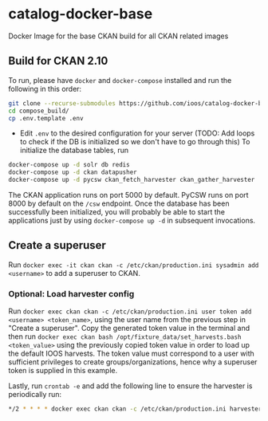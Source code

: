 # catalog-docker-base
Docker Image for the base CKAN build for all CKAN related images

## Build for CKAN 2.10

To run, please have `docker` and `docker-compose` installed and run the
following in this order:

```sh
git clone --recurse-submodules https://github.com/ioos/catalog-docker-base.git
cd compose_build/
cp .env.template .env
```

- Edit `.env` to the desired configuration for your server
(TODO: Add loops to check if the DB is initialized so we don't have to go through this)
To initialize the database tables, run
```sh
docker-compose up -d solr db redis
docker-compose up -d ckan datapusher
docker-compose up -d pycsw ckan_fetch_harvester ckan_gather_harvester
```

The CKAN application runs on port 5000 by default.  PyCSW runs on port 8000 by
default on the `/csw` endpoint.
Once the database has been successfully been initialized, you will probably be
able to start the applications just by using `docker-compose up -d` in
subsequent invocations.

## Create a superuser

Run `docker exec -it ckan ckan -c /etc/ckan/production.ini sysadmin add <username>`
to add a superuser to CKAN.

### Optional: Load harvester config

Run `docker exec ckan ckan -c /etc/ckan/production.ini user token add <username> <token_name>`, using the user name from the previous step in "Create a superuser".
Copy the generated token value in the terminal and then run `docker exec ckan bash /opt/fixture_data/set_harvests.bash <token_value>` using the previously copied token value in order to
load up the default IOOS harvests.  The token value must correspond to a user with sufficient privileges to create groups/organizations, hence why a superuser token is supplied in this example.

Lastly, run `crontab -e` and add the following line to ensure the harvester
is periodically run:

```sh
*/2 * * * * docker exec ckan ckan -c /etc/ckan/production.ini harvester run
```

